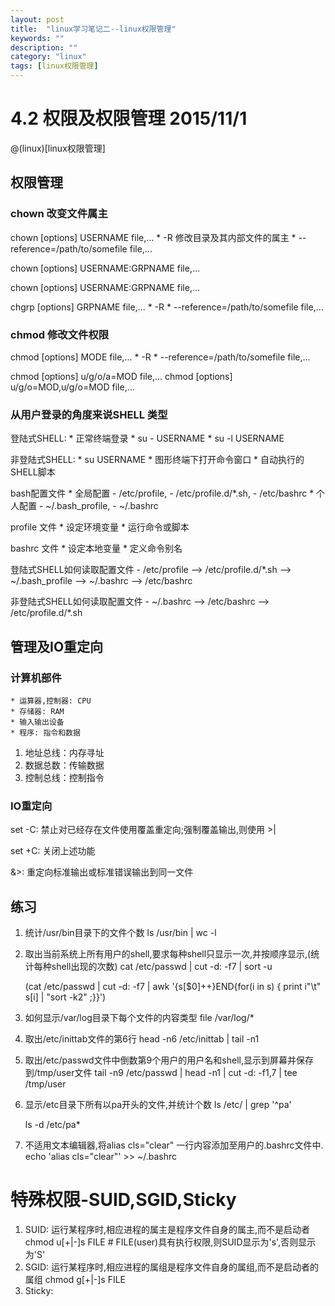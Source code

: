 ```yaml
---
layout: post
title:  "linux学习笔记二--linux权限管理"
keywords: ""
description: ""
category: "linux" 
tags: [linux权限管理]
---
```



# 4.2 权限及权限管理 2015/11/1
@(linux)[linux权限管理]

<!-- more -->

## 权限管理 

### chown 改变文件属主
 
chown [options] USERNAME file,...
	* -R 修改目录及其内部文件的属主
	* --reference=/path/to/somefile file,...
	
chown [options] USERNAME:GRPNAME file,...

chown [options] USERNAME:GRPNAME file,...

chgrp [options] GRPNAME file,... 
	* -R 
	* --reference=/path/to/somefile file,...

### chmod 修改文件权限

chmod [options] MODE file,...
	* -R 
	* --reference=/path/to/somefile file,...
	
chmod [options] u/g/o/a=MOD file,...
chmod [options] u/g/o=MOD,u/g/o=MOD file,...

### 从用户登录的角度来说SHELL 类型

登陆式SHELL:
	* 正常终端登录
	* su - USERNAME
	* su -l USERNAME 

非登陆式SHELL:
	* su USERNAME 
	* 图形终端下打开命令窗口
	* 自动执行的SHELL脚本

bash配置文件
	* 全局配置
		- /etc/profile, 
		- /etc/profile.d/*.sh, 
		- /etc/bashrc
	* 个人配置
		- ~/.bash_profile, 
		- ~/.bashrc

profile 文件
	* 设定环境变量
	* 运行命令或脚本

bashrc 文件
	* 设定本地变量
	* 定义命令别名

登陆式SHELL如何读取配置文件
	- /etc/profile --> /etc/profile.d/*.sh --> ~/.bash_profile --> ~/.bashrc --> /etc/bashrc

非登陆式SHELL如何读取配置文件
	- ~/.bashrc --> /etc/bashrc --> /etc/profile.d/*.sh

## 管理及IO重定向

### 计算机部件

	* 运算器,控制器: CPU
	* 存储器: RAM
	* 输入输出设备
	* 程序: 指令和数据
	
1. 地址总线：内存寻址
2. 数据总数：传输数据
3. 控制总线：控制指令

### IO重定向

set -C: 禁止对已经存在文件使用覆盖重定向;强制覆盖输出,则使用 >|

set +C: 关闭上述功能

&>: 重定向标准输出或标准错误输出到同一文件


## 练习

1. 统计/usr/bin目录下的文件个数
	ls /usr/bin | wc -l 
2. 取出当前系统上所有用户的shell,要求每种shell只显示一次,并按顺序显示,(统计每种shell出现的次数)
	cat /etc/passwd | cut -d: -f7 | sort -u
	
	(cat /etc/passwd | cut -d: -f7 | awk '{s[$0]++}END{for(i in s) { print i"\t" s[i] | "sort -k2" ;}}')
3. 如何显示/var/log目录下每个文件的内容类型
	file /var/log/*
4. 取出/etc/inittab文件的第6行
	head -n6 /etc/inittab | tail -n1
5. 取出/etc/passwd文件中倒数第9个用户的用户名和shell,显示到屏幕并保存到/tmp/user文件
	tail -n9 /etc/passwd | head -n1 | cut -d: -f1,7 | tee /tmp/user
6. 显示/etc目录下所有以pa开头的文件,并统计个数
	ls /etc/ | grep '^pa'

	ls -d /etc/pa*

7. 不适用文本编辑器,将alias cls="clear" 一行内容添加至用户的.bashrc文件中.
	echo 'alias cls="clear"' >> ~/.bashrc 

# 特殊权限-SUID,SGID,Sticky

1. SUID: 运行某程序时,相应进程的属主是程序文件自身的属主,而不是启动者
	chmod u[+|-]s FILE # FILE(user)具有执行权限,则SUID显示为's',否则显示为'S'
2. SGID: 运行某程序时,相应进程的属组是程序文件自身的属组,而不是启动者的属组
		chmod g[+|-]s FILE 
3. Sticky:

